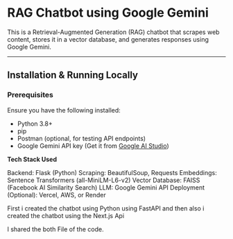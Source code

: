 # RAG Chatbot using Google Gemini

This is a Retrieval-Augmented Generation (RAG) chatbot that scrapes web content, stores it in a vector database, and generates responses using Google Gemini.

---

## **Installation & Running Locally**
### **Prerequisites**
Ensure you have the following installed:
- Python 3.8+
- pip
- Postman (optional, for testing API endpoints)
- Google Gemini API key (Get it from [Google AI Studio](https://ai.google.dev))

**Tech Stack Used**

Backend: Flask (Python)
Scraping: BeautifulSoup, Requests
Embeddings: Sentence Transformers (all-MiniLM-L6-v2)
Vector Database: FAISS (Facebook AI Similarity Search)
LLM: Google Gemini API
Deployment (Optional): Vercel, AWS, or Render


First i created the chatbot using Python using FastAPI
and then also i created the chatbot using the Next.js Api

I shared the both File of the code.
